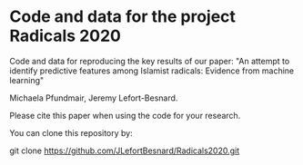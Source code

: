 # Code and data for the project Radicals 2020

Code and data for reproducing the key results of our paper: 
"An attempt to identify predictive features among Islamist radicals: Evidence from machine learning"

Michaela Pfundmair, Jeremy Lefort-Besnard.

Please cite this paper when using the code for your research.

You can clone this repository by:

git clone https://github.com/JLefortBesnard/Radicals2020.git
